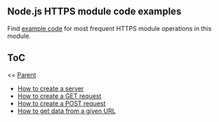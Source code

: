 ## Node.js HTTPS module code examples

Find [example code](./code) for most frequent HTTPS module operations in this module.

## ToC

<= [Parent](../README.md)

- [How to create a server](./code/create-server.js)
- [How to create a GET request](./code/get-request.js)
- [How to create a POST request](./code/post-request.js)
- [How to get data from a given URL](./code/url-request.js)